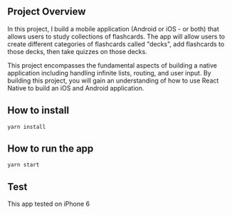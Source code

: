 ## Project Overview

In this project, I build a mobile application (Android or iOS - or both) that allows users to study collections of flashcards.
The app will allow users to create different categories of flashcards called "decks", add flashcards to those decks, then take quizzes on those decks.

This project encompasses the fundamental aspects of building a native application including handling infinite lists, routing, and user input.
By building this project, you will gain an understanding of how to use React Native to build an iOS and Android application.

## How to install

`yarn install`

## How to run the app

`yarn start`

## Test

This app tested on iPhone 6

